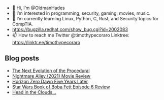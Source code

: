 - 👋 Hi, I’m @OldmanHades
- 👀 I’m interested in programming, security, gaming, movies, music.
- 🌱 I’m currently learning Linux, Python, C, Rust, and Security topics for CompTIA.
- https://bugzilla.redhat.com/show_bug.cgi?id=2002083
- 📫 How to reach me Twitter @timothypecoraro
Linktree: https://linktr.ee/timothypecoraro

## Blog posts
<!-- BLOG-POST-LIST:START -->
- [The Next Evolution of the Procedural](https://medium.com/@timothypecoraro/the-next-evolution-of-the-procedural-20320231d43a?source=rss-5097f5c9b801------2)
- [Nightmare Alley &lpar;2021&rpar; Movie Review](https://medium.com/@timothypecoraro/nightmare-alley-2021-movie-review-319710f8a01d?source=rss-5097f5c9b801------2)
- [Horizon Zero Dawn Five Years Later](https://medium.com/@timothypecoraro/horizon-zero-dawn-five-years-later-bb772a4d76b5?source=rss-5097f5c9b801------2)
- [Star Wars Book of Boba Fett Episode 6 Review](https://medium.com/@timothypecoraro/star-wars-book-of-boba-fett-episode-6-review-7f036d68d6fb?source=rss-5097f5c9b801------2)
- [Head in the Clouds…](https://medium.com/@timothypecoraro/head-in-the-clouds-371288340c85?source=rss-5097f5c9b801------2)
<!-- BLOG-POST-LIST:END -->
